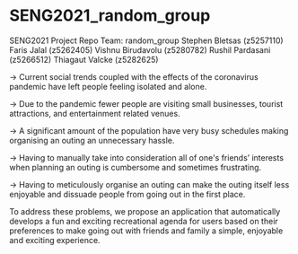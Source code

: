 # SENG2021_random_group
SENG2021 Project Repo
Team: random_group
Stephen Bletsas (z5257110)
Faris Jalal (z5262405)
Vishnu Birudavolu (z5280782)
Rushil Pardasani (z5266512)
Thiagaut Valcke (z5282625)


-> Current social trends coupled with the effects of the coronavirus pandemic have left people feeling isolated and alone.

-> Due to the pandemic fewer people are visiting small businesses, tourist attractions, and entertainment related venues. 

-> A significant amount of the population have very busy schedules making organising an outing an unnecessary hassle.

-> Having to manually take into consideration all of one's friends’ interests when planning an outing is cumbersome and sometimes frustrating.

-> Having to meticulously organise an outing can make the outing itself less enjoyable and dissuade people from going out in the first place.


To address these problems, we propose an application that automatically develops a fun and exciting recreational agenda for users based on their preferences to make going out with friends and family a simple, enjoyable and exciting experience. 
